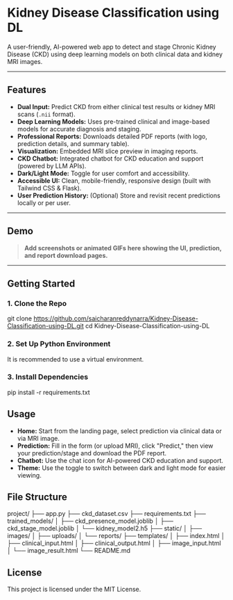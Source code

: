 # Kidney Disease Classification using DL

A user-friendly, AI-powered web app to detect and stage Chronic Kidney Disease (CKD) using deep learning models on both clinical data and kidney MRI images.

---

## Features

- **Dual Input:** Predict CKD from either clinical test results or kidney MRI scans (`.nii` format).
- **Deep Learning Models:** Uses pre-trained clinical and image-based models for accurate diagnosis and staging.
- **Professional Reports:** Downloads detailed PDF reports (with logo, prediction details, and summary table).
- **Visualization:** Embedded MRI slice preview in imaging reports.
- **CKD Chatbot:** Integrated chatbot for CKD education and support (powered by LLM APIs).
- **Dark/Light Mode:** Toggle for user comfort and accessibility.
- **Accessible UI:** Clean, mobile-friendly, responsive design (built with Tailwind CSS & Flask).
- **User Prediction History:** (Optional) Store and revisit recent predictions locally or per user.

---

## Demo

> **Add screenshots or animated GIFs here showing the UI, prediction, and report download pages.**

---

## Getting Started

### 1. **Clone the Repo**
 git clone https://github.com/saicharanreddynarra/Kidney-Disease-Classification-using-DL.git
 cd Kidney-Disease-Classification-using-DL


### 2. **Set Up Python Environment**

It is recommended to use a virtual environment.


### 3. **Install Dependencies**

pip install -r requirements.txt

## Usage

- **Home:** Start from the landing page, select prediction via clinical data or via MRI image.
- **Prediction:** Fill in the form (or upload MRI), click "Predict," then view your prediction/stage and download the PDF report.
- **Chatbot:** Use the chat icon for AI-powered CKD education and support.
- **Theme:** Use the toggle to switch between dark and light mode for easier viewing.

## File Structure

 project/
├── app.py
├── ckd_dataset.csv
├── requirements.txt
├── trained_models/
│ ├── ckd_presence_model.joblib
│ ├── ckd_stage_model.joblib
│ └── kidney_model2.h5
├── static/
│ ├── images/
│ ├── uploads/
│ └── reports/
├── templates/
│ ├── index.html
│ ├── clinical_input.html
│ ├── clinical_output.html
│ ├── image_input.html
│ └── image_result.html
└── README.md


## License

This project is licensed under the MIT License.
